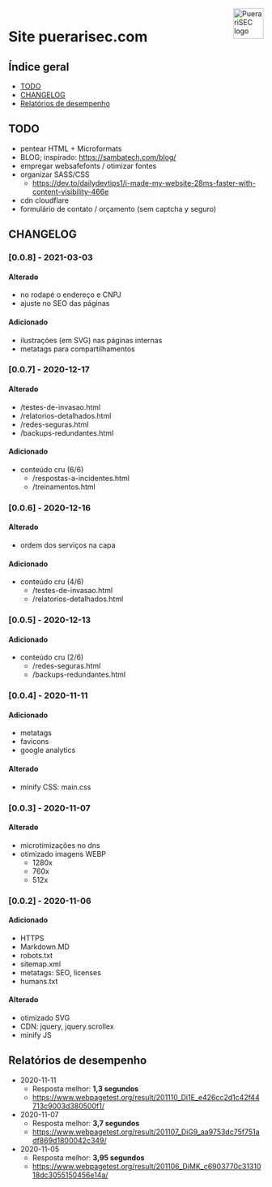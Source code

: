 
<a href="https://puerarisec.com/">
	<img
		src="https://puerarisec.com/images/favicons/apple-touch-icon.png"
		alt="PuerariSEC logo"
		title="PuerariSEC"
		align="right"
		height="60"
		style="width:auto"/>
</a>


# Site puerarisec.com




## Índice geral

- [TODO](#TODO)
- [CHANGELOG](#CHANGELOG)
- [Relatórios de desempenho](#desempenho)




## TODO

- pentear HTML + Microformats
- BLOG; inspirado: https://sambatech.com/blog/
- empregar websafefonts / otimizar fontes
- organizar SASS/CSS
	- https://dev.to/dailydevtips1/i-made-my-website-28ms-faster-with-content-visibility-466e
- cdn cloudflare
- formulário de contato / orçamento (sem captcha y seguro)




## CHANGELOG

### [0.0.8] - 2021-03-03

#### Alterado
- no rodapé o endereço e CNPJ
- ajuste no SEO das páginas

#### Adicionado
- ilustrações (em SVG) nas páginas internas
- metatags para compartilhamentos



### [0.0.7] - 2020-12-17

#### Alterado
- /testes-de-invasao.html
- /relatorios-detalhados.html
- /redes-seguras.html
- /backups-redundantes.html

#### Adicionado
- conteúdo cru (6/6)
	- /respostas-a-incidentes.html
	- /treinamentos.html



### [0.0.6] - 2020-12-16

#### Alterado
- ordem dos serviços na capa

#### Adicionado
- conteúdo cru (4/6)
	- /testes-de-invasao.html
	- /relatorios-detalhados.html



### [0.0.5] - 2020-12-13

#### Adicionado
- conteúdo cru (2/6)
	- /redes-seguras.html
	- /backups-redundantes.html



### [0.0.4] - 2020-11-11

#### Adicionado
- metatags
- favicons
- google analytics

#### Alterado
- minify CSS: main.css



### [0.0.3] - 2020-11-07

#### Alterado
- microtimizações no dns
- otimizado imagens WEBP
	- 1280x
	- 760x
	- 512x



### [0.0.2] - 2020-11-06

#### Adicionado
- HTTPS
- Markdown.MD
- robots.txt
- sitemap.xml
- metatags: SEO, licenses
- humans.txt

#### Alterado
- otimizado SVG
- CDN: jquery, jquery.scrollex
- minify JS




## Relatórios de desempenho

- 2020-11-11
	- Resposta melhor: **1,3 segundos**
	- https://www.webpagetest.org/result/201110_Di1E_e426cc2d1c42f44713c9003d380500f1/
- 2020-11-07
	- Resposta melhor: **3,7 segundos**
	- https://www.webpagetest.org/result/201107_DiG9_aa9753dc75f751adf869d1800042c349/
- 2020-11-05
	- Resposta melhor: **3,95 segundos**
	- https://www.webpagetest.org/result/201106_DiMK_c6903770c3131018dc3055150456e14a/


